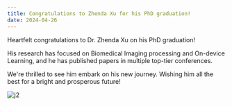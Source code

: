 ```yaml
---
title: Congratulations to Zhenda Xu for his PhD graduation!
date: 2024-04-26
---
```


Heartfelt congratulations to Dr. Zhenda Xu on his PhD graduation!

His research has focused on Biomedical Imaging processing and On-device Learning, and he has published papers in multiple top-tier conferences. 

We're thrilled to see him embark on his new journey. Wishing him all the best for a bright and prosperous future!

![j2](j2.jpg)